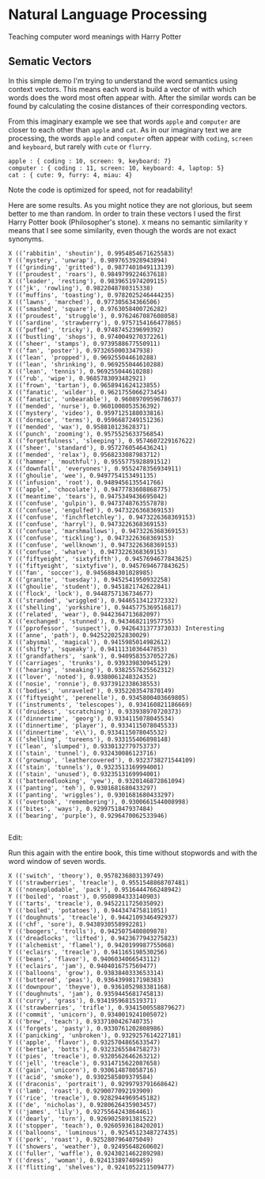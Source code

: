 # Natural Language Processing
Teaching computer word meanings with Harry Potter

## Sematic Vectors 

In this simple demo I'm trying to understand the word semantics using context vectors.
This means each word is build a vector of with which words does the word most often appear with.
After the similar words can be found by calculating the cosine distances of their corresponding vectors.

From this imaginary example we see that words `apple` and `computer` are closer to each other than `apple` and `cat`.
As in our imaginary text we are processing, the words `apple` and `computer` often appear with `coding`, `screen` and `keyboard`,
but rarely with `cute` or `flurry`. 

```
apple : { coding : 10, screen: 9, keyboard: 7}
computer : { coding : 11, screen: 10, keyboard: 4, laptop: 5}
cat : { cute: 9, furry: 4, miau: 4}
```

Note the code is optimized for speed, not for readability!

Here are some results. As you might notice they are not glorious, but seem better to me than random.
In order to train these vectors I used the first Harry Potter book (Philosopher's stone). `X` means no semantic similarity `Y` means that I see some similarity, even though the words are not exact synonyms.

```
X ((‘rabbitin', 'shoutin'), 0.9954854671625583)
Y ((‘mystery', 'unwrap'), 0.9897653928943894)
Y ((‘grinding', 'gritted'), 0.9877401049113139)
Y ((‘proudest', 'roars'), 0.9849799224637618)
X ((‘leader', 'resting'), 0.9839651974209115)
Y ((‘jk', 'rowling'), 0.9822048780315338)
Y ((‘muffins', 'toasting'), 0.9782025246444235)
X ((‘lawns', 'marched'), 0.977305634366506)
X ((‘smashed', 'square'), 0.9763058400726282)
X ((‘proudest', 'struggle'), 0.9762467087608058)
Y ((‘sardine', 'strawberry'), 0.9757154166477865)
X ((‘puffed', 'tricky'), 0.9748745239699392)
X ((‘bustling', 'shops'), 0.9740049270372261)
X ((‘sheer', 'stamps'), 0.9739588677550911)
Y ((‘fan', 'poster'), 0.9732650003347938)
X ((‘lean', 'propped'), 0.969255044610288)
Y ((‘lean', 'shrinking'), 0.969255044610288)
X ((‘lean', 'tennis'), 0.969255044610288)
Y ((‘rub', 'wipe'), 0.9685783093482921)
X ((‘frown', 'tartan'), 0.9658941624123855)
X ((‘fanatic', 'wilder'), 0.9621755066273454)
X ((‘fanatic', 'unbearable'), 0.9608970959678637)
Y ((‘mended', 'nurse'), 0.9601008053536392)
X ((‘mystery', 'video'), 0.9597125188033816)
X ((‘dormice', 'terms'), 0.9596687249151236)
Y ((‘mended', 'wax'), 0.958810123628371)
X ((‘punch', 'zooming'), 0.9575525633756854)
X ((‘forgetfulness', 'sleeping'), 0.9574607229167622)
X ((‘sheer', 'standard'), 0.9572760546436241)
X ((‘mended', 'relax'), 0.9568233087983712)
X ((‘hammer', 'mouthful'), 0.9555775928891512)
X ((‘downfall', 'everyones'), 0.9552478356934911)
X ((‘ghoulie', 'wee'), 0.9497754153491135)
X ((‘infusion', 'root'), 0.9489456135541766)
Y ((‘apple', 'chocolate'), 0.9477783608868775)
X ((‘meantime', 'tears'), 0.9475349436695042)
X ((‘confuse', 'gulpin'), 0.9473748763557878)
X ((‘confuse', 'engulfed'), 0.9473226368369153)
X ((‘confuse', 'finchfletchley'), 0.9473226368369153)
X ((‘confuse', 'harryl'), 0.9473226368369153)
X ((‘confuse', 'marshmallows'), 0.9473226368369153)
X ((‘confuse', 'tickling'), 0.9473226368369153)
X ((‘confuse', 'wellknown'), 0.9473226368369153)
X ((‘confuse', 'whatve'), 0.9473226368369153)
Y ((‘fiftyeight', 'sixtyfifth'), 0.9457694677843625)
Y ((‘fiftyeight', 'sixtyfive'), 0.9457694677843625)
Y ((‘fan', 'soccer'), 0.9456884301028985)
X ((‘granite', 'tuesday'), 0.9452541950932258)
X ((‘ghoulie', 'student'), 0.9451821742622841)
X ((‘flock', 'lock'), 0.9448757136734677)
X ((‘stranded', 'wriggled'), 0.9446513412372332)
X ((‘shelling', 'yorkshire'), 0.9445775369516817)
X ((‘related', 'wear'), 0.9442364713682097)
X ((‘exchanged', 'stunned'), 0.943468211957755)
Y ((‘pprofessor', 'suspect'), 0.9426431377373033) Interesting
X ((‘anne', 'path'), 0.9425220252830029)
X ((‘abysmal', 'magical'), 0.9415985014982612)
X ((‘shifty', 'squeaky'), 0.9411131036447853)
X ((‘grandfathers', 'sank'), 0.9409583537052726)
Y ((‘carriages', 'trunks'), 0.939339830945129)
Y ((‘hearing', 'sneaking'), 0.9382557625562312)
X ((‘lover', 'noted'), 0.9380061248324352)
X ((‘nosie', 'ronnie'), 0.9373912338638553)
X ((‘bodies', 'unraveled'), 0.9352203547870149)
X ((‘fiftyeight', 'perenelle'), 0.9345800403669805)
Y ((‘instruments', 'telescopes'), 0.934160821186669)
X ((‘druidess', 'scratching'), 0.933938970720373)
X ((‘dinnertime', 'georg'), 0.9334115078045534)
X ((‘dinnertime', 'player'), 0.9334115078045533)
X ((‘dinnertime', 'e\\'), 0.9334115078045532)
X ((‘shelling', 'tureens'), 0.933155406898148)
Y ((‘lean', 'slumped'), 0.9330132779753737)
X ((‘stain', 'tunnel'), 0.932430086123716)
X ((‘grownup', 'leathercovered'), 0.9323738271544109)
X ((‘stain', 'tunnels'), 0.9323513169994001)
X ((‘stain', 'unused'), 0.9323513169994001)
X ((‘batteredlooking', 'yew'), 0.9320146872861094)
X ((‘panting', 'teh'), 0.9301681680433297)
X ((‘panting', 'wriggles'), 0.9301681680433297)
X ((‘overtook', 'remembering'), 0.9300661544008998)
X ((‘bites', 'ways'), 0.9299751847937484)
X ((‘bearing', 'purple'), 0.9296470062533946)


```

Edit:

Run this again with the entire book, this time without stopwords and with the word window of seven words.
```
X (('switch', 'theory'), 0.9578236803139749)
Y (('strawberries', 'treacle'), 0.9551548868707481)
X (('nonexplodable', 'pack'), 0.9516444766248942)
Y (('boiled', 'roast'), 0.9508984333140903)
Y (('tarts', 'treacle'), 0.9452211725035092)
Y (('boiled', 'potatoes'), 0.944347475811051)
Y (('doughnuts', 'treacle'), 0.9442109346492937)
X (('chf', 'sore'), 0.9438930558992281)
Y (('boogers', 'trolls'), 0.9425075480809878)
X (('dreadlocks', 'lifted'), 0.9423677943275823)
Y (('alchemist', 'flamel'), 0.9420199987755068)
Y (('eclairs', 'treacle'), 0.941165198530256)
Y (('beans', 'flavor'), 0.9406034066543112)
Y (('eclairs', 'jam'), 0.9404016757569477)
X (('balloons', 'grow'), 0.9383840333653314)
Y (('buttered', 'peas'), 0.9364399817198383)
X (('downpour', 'theyve'), 0.9361052983381168)
Y (('doughnuts', 'jam'), 0.9359445681745813)
X (('curry', 'grass'), 0.9341959681519371)
X (('strawberries', 'trifle'), 0.9341500558879627)
X (('commit', 'unicorn'), 0.9340019241005072)
X (('brew', 'teach'), 0.9337100426740735)
X (('forgets', 'pasty'), 0.9330761202808986)
X (('panicking', 'unbroken'), 0.9329257614227181)
Y (('apple', 'flavor'), 0.9325704865633547)
Y (('bertie', 'botts'), 0.9323265584758273)
Y (('pies', 'treacle'), 0.9320562646263212)
Y (('jell', 'treacle'), 0.9314715622087658)
X (('gain', 'unicorn'), 0.930614878058716)
Y (('acid', 'smoke'), 0.9302585809379584)
X (('draconis', 'portrait'), 0.9299793791668642)
Y (('lamb', 'roast'), 0.9290077092193909)
Y (('rice', 'treacle'), 0.9282944969545182)
X (('de', 'nicholas'), 0.9280626435903457)
Y (('james', 'lily'), 0.9275564243864461)
X (('dearly', 'turn'), 0.9269025891381522)
X (('stopper', 'teach'), 0.9260593618420201)
X (('balloons', 'luminous'), 0.9254512348727435)
Y (('pork', 'roast'), 0.9252807964075049)
Y (('showers', 'weather'), 0.92495648260602)
X (('fuller', 'waffle'), 0.9243021462289298)
Y (('dress', 'woman'), 0.924133897409459)
X (('flitting', 'shelves'), 0.9241052211509477)

```
